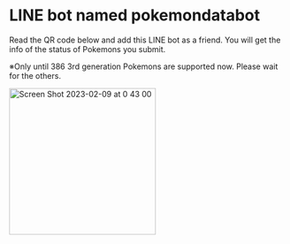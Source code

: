 # LINE bot named pokemondatabot

Read the QR code below and add this LINE bot as a friend.
You will get the info of the status of Pokemons you submit.

※Only until 386 3rd generation Pokemons are supported now.
Please wait for the others.

<img width="265" alt="Screen Shot 2023-02-09 at 0 43 00" src="https://user-images.githubusercontent.com/69415488/217579094-01e684e4-6734-4366-ad38-1ca35f006520.png">